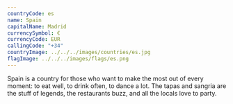```yaml
---
countryCode: es
name: Spain
capitalName: Madrid
currencySymbol: €
currencyCode: EUR
callingCode: "+34"
countryImage: ../../../images/countries/es.jpg
flagImage: ../../../images/flags/es.png
---
```


Spain is a country for those who want to make the most out of every moment: to eat well, to drink often, to dance a lot. The tapas and sangria are the stuff of legends, the restaurants buzz, and all the locals love to party.
